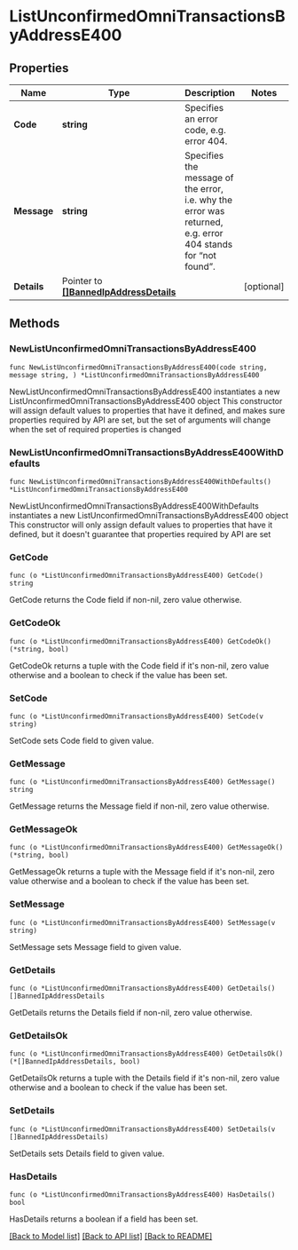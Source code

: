 # ListUnconfirmedOmniTransactionsByAddressE400

## Properties

Name | Type | Description | Notes
------------ | ------------- | ------------- | -------------
**Code** | **string** | Specifies an error code, e.g. error 404. | 
**Message** | **string** | Specifies the message of the error, i.e. why the error was returned, e.g. error 404 stands for “not found”. | 
**Details** | Pointer to [**[]BannedIpAddressDetails**](BannedIpAddressDetails.md) |  | [optional] 

## Methods

### NewListUnconfirmedOmniTransactionsByAddressE400

`func NewListUnconfirmedOmniTransactionsByAddressE400(code string, message string, ) *ListUnconfirmedOmniTransactionsByAddressE400`

NewListUnconfirmedOmniTransactionsByAddressE400 instantiates a new ListUnconfirmedOmniTransactionsByAddressE400 object
This constructor will assign default values to properties that have it defined,
and makes sure properties required by API are set, but the set of arguments
will change when the set of required properties is changed

### NewListUnconfirmedOmniTransactionsByAddressE400WithDefaults

`func NewListUnconfirmedOmniTransactionsByAddressE400WithDefaults() *ListUnconfirmedOmniTransactionsByAddressE400`

NewListUnconfirmedOmniTransactionsByAddressE400WithDefaults instantiates a new ListUnconfirmedOmniTransactionsByAddressE400 object
This constructor will only assign default values to properties that have it defined,
but it doesn't guarantee that properties required by API are set

### GetCode

`func (o *ListUnconfirmedOmniTransactionsByAddressE400) GetCode() string`

GetCode returns the Code field if non-nil, zero value otherwise.

### GetCodeOk

`func (o *ListUnconfirmedOmniTransactionsByAddressE400) GetCodeOk() (*string, bool)`

GetCodeOk returns a tuple with the Code field if it's non-nil, zero value otherwise
and a boolean to check if the value has been set.

### SetCode

`func (o *ListUnconfirmedOmniTransactionsByAddressE400) SetCode(v string)`

SetCode sets Code field to given value.


### GetMessage

`func (o *ListUnconfirmedOmniTransactionsByAddressE400) GetMessage() string`

GetMessage returns the Message field if non-nil, zero value otherwise.

### GetMessageOk

`func (o *ListUnconfirmedOmniTransactionsByAddressE400) GetMessageOk() (*string, bool)`

GetMessageOk returns a tuple with the Message field if it's non-nil, zero value otherwise
and a boolean to check if the value has been set.

### SetMessage

`func (o *ListUnconfirmedOmniTransactionsByAddressE400) SetMessage(v string)`

SetMessage sets Message field to given value.


### GetDetails

`func (o *ListUnconfirmedOmniTransactionsByAddressE400) GetDetails() []BannedIpAddressDetails`

GetDetails returns the Details field if non-nil, zero value otherwise.

### GetDetailsOk

`func (o *ListUnconfirmedOmniTransactionsByAddressE400) GetDetailsOk() (*[]BannedIpAddressDetails, bool)`

GetDetailsOk returns a tuple with the Details field if it's non-nil, zero value otherwise
and a boolean to check if the value has been set.

### SetDetails

`func (o *ListUnconfirmedOmniTransactionsByAddressE400) SetDetails(v []BannedIpAddressDetails)`

SetDetails sets Details field to given value.

### HasDetails

`func (o *ListUnconfirmedOmniTransactionsByAddressE400) HasDetails() bool`

HasDetails returns a boolean if a field has been set.


[[Back to Model list]](../README.md#documentation-for-models) [[Back to API list]](../README.md#documentation-for-api-endpoints) [[Back to README]](../README.md)


